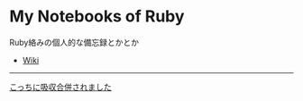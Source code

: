 My Notebooks of Ruby
===========================

Ruby絡みの個人的な備忘録とかとか

* [Wiki](https://github.com/kachick/learn_Ruby/wiki)

---

[こっちに吸収合併されました](https://github.com/kachick/times_kachick)
